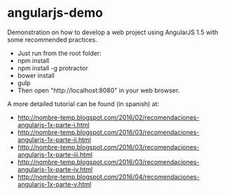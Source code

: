 # angularjs-demo
Demonstration on how to develop a web project using AngularJS 1.5 with some recommended practices.

- Just run from the root folder:
 - npm install
 - npm install -g protractor
 - bower install
 - gulp
- Then open "http://localhost:8080" in your web browser.

A more detailed tutorial can be found (in spanish) at:
- http://nombre-temp.blogspot.com/2016/02/recomendaciones-angularjs-1x-parte-i.html
- http://nombre-temp.blogspot.com/2016/03/recomendaciones-angularjs-1x-parte-ii.html
- http://nombre-temp.blogspot.com/2016/03/recomendaciones-angularjs-1x-parte-iii.html
- http://nombre-temp.blogspot.com/2016/03/recomendaciones-angularjs-1x-parte-iv.html
- http://nombre-temp.blogspot.com/2016/04/recomendaciones-angularjs-1x-parte-v.html
